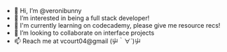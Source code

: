 - 🐰 Hi, I’m @veronibunny
- 👀 I’m interested in being a full stack developer!
- 🦆 I'm currently learning on codecademy, please give me resource recs!
- 💞️ I’m looking to collaborate on interface projects
- 📫 Reach me at vcourt04@gmail (屮｀∀´)屮
<!---
veronibunny/veronibunny is a ✨ special ✨ repository because its `README.md` (this file) appears on your GitHub profile.
You can click the Preview link to take a look at your changes.
--->
